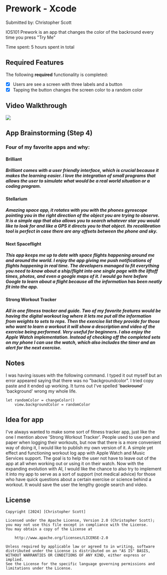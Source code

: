 # Prework - Xcode

Submitted by: Christopher Scott

IOS101 Prework is an app that changes the color of the backround every time you press "Try Me"

Time spent: 5 hours spent in total

## Required Features

The following **required** functionality is completed:

- [x] Users are see a screen with three labels and a button
- [x] Tapping the button changes the screen color to a random color
 
## Video Walkthrough
<div>
    <a href="https://www.loom.com/share/801e5f204728455a847daadfd5d7da4a">
    </a>
    <a href="https://www.loom.com/share/801e5f204728455a847daadfd5d7da4a">
      <img style="max-width:300px;" src="https://cdn.loom.com/sessions/thumbnails/801e5f204728455a847daadfd5d7da4a-1707075853638-with-play.gif">
    </a>
  </div>

## App Brainstorming (Step 4)
### Four of my favorite apps and why:
#### Brilliant
##### Brilliant comes with a user friendly interface, which is crucial because it makes the learning easier. I love the integration of small programs that allows the user to simulate what would be a real world situation or a coding program.
#### Stellarium
##### Amazing space app, it rotates with you with the phones gyroscope pointing you in the right direction of the object you are trying to observe. It is a simple app that also allows you to search whatever star you would like to look for and like a GPS it directs you to that object. Its recalibration tool is perfect in case there are any offsets between the phone and sky.
#### Next Spaceflight
##### This app keeps me up to date with space flights happening around me and around the world. I enjoy the app giving me push notifications of flights happening in real time. The developers managed to fit everything you need to know about a ship/flight into one single page with the liftoff times, photos, and even a google maps of it. I would go here before Google to learn about a flight because all the information has been neatly fit into the app.
#### Strong Workout Tracker
##### All in one fitness tracker and guide. Two of my favorite features would be having the digital workout log where it lets me put all the information from weights to sets to reps. Then the exercise list they provide for those who want to learn a workout it will show a description and video of the exercise being performed. Very useful for beginners. I also enjoy the Apple Watch implementation. Instead of checking off the completed sets on my phone I can use the watch, which also includes the timer and an alert for the next exercise.

## Notes
I was having issues with the following command. I typed it out myself but an error appeared saying that there was no "backgroundcolor". I tried copy paste and it ended up working. It turns out I've spelled '~~backround~~' 'background' wrong my whole life.
```
let randomColor = changeColor()
    view.backgroundColor = randomColor
```
## Idea for app
I've always wanted to make some sort of fitness tracker app, just like the one I mention above 'Strong Workout Tracker'. People used to use pen and paper when logging their workouts, but now that there is a more convenient way of doing it, I would like to publish my own version of it. A simple yet effect and functioning workout log app with Apple Watch and Music Services support. The goal is to help the user not have to leave out of the app at all when working out or using it on their watch. Now with the expanding evolution with AI, I would like the chance to also try to implement it into my app to serve as a sort of support (not medical advice) for those who have quick questions about a certain exercise or science behind a workout. It would save the user the lengthy google search and video.

## License

    Copyright [2024] [Christopher Scott]

    Licensed under the Apache License, Version 2.0 (Christopher Scott);
    you may not use this file except in compliance with the License.
    You may obtain a copy of the License at

        http://www.apache.org/licenses/LICENSE-2.0

    Unless required by applicable law or agreed to in writing, software
    distributed under the License is distributed on an "AS IS" BASIS,
    WITHOUT WARRANTIES OR CONDITIONS OF ANY KIND, either express or implied.
    See the License for the specific language governing permissions and
    limitations under the License.
